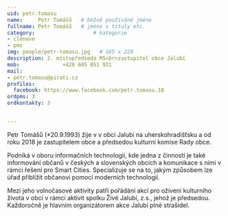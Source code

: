 ```yaml
---
uid: petr.tomasu
name:     Petr Tomášů  	# běžně používáné jméno
fullname: Petr Tomášů  	# jméno s tituly etc.
category:                   # kategorie
- clenove
- pms
img: people/petr-tomasu.jpg   # 165 x 220
description: 2. místopředseda MS<br>zastupitel obce Jalubí          	# kratký popis, max 160 znaků
mob:			  +420 605 051 931
mail:
- petr.tomasu@pirati.cz
profiles:
  facebook: https://www.facebook.com/petr.tomasu.18
ordpms: 3
ordkontakty: 3


---
```


Petr Tomášů (*20.9.1993) žije v v obci Jalubí na uherskohradišťsku a od roku 2018 je zastupitelem obce a předsedou kulturní komise Rady obce.

Podniká v oboru informačních technologií, kde jedna z činností je také informování občanů v českých a slovenských obcích a komunikace s nimi v rámci řešení pro Smart Cities. Specializuje se na to, jakým způsobem lze úřad přiblížit občanovi pomocí moderních technologií.

Mezi jeho volnočasové aktivity patří pořádání akcí pro oživení kulturního života v obci v rámci aktivit spolku Živé Jalubí, z.s., jehož je předsedou. Každoročně je hlavním organizátorem akce Jalubí plné strašidel.
